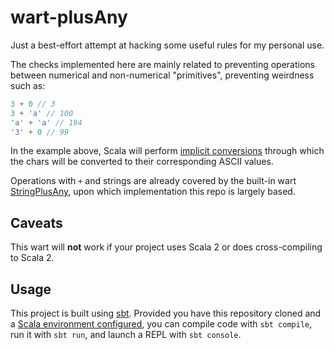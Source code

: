 # wart-plusAny

Just a best-effort attempt at hacking some useful rules for my personal use.

The checks implemented here are mainly related to preventing operations between numerical and non-numerical "primitives", preventing weirdness such as:

```scala
3 + 0 // 3
3 + 'a' // 100
'a' + 'a' // 194
'3' + 0 // 99
```

In the example above, Scala will perform [implicit conversions](https://docs.scala-lang.org/scala3/book/ca-implicit-conversions.html) through which the chars will be converted to their corresponding ASCII values.

Operations with `+` and strings are already covered by the built-in wart [StringPlusAny](https://github.com/wartremover/wartremover/blob/master/core/src/main/scala-3/org/wartremover/warts/StringPlusAny.scala), upon which implementation this repo is largely based.

## Caveats
This wart will **not** work if your project uses Scala 2 or does cross-compiling to Scala 2.

## Usage

This project is built using [sbt](https://www.scala-sbt.org/). Provided you have this repository cloned and a [Scala environment configured](https://www.scala-lang.org/download/), you can compile code with `sbt compile`, run it with `sbt run`, and launch a REPL with `sbt console`.
